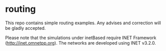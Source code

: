 # routing
This repo contains simple routing examples. Any advises and correction will be gladly accepted.

Please note that the simulations under inetBased require INET Framework (http://inet.omnetpp.org).
The networks are developed using INET v3.2.0.

